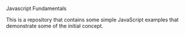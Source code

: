 Javascript Fundamentals

This is a repository that contains some simple JavaScript examples that demonstrate some of the initial concept.
